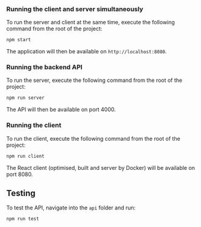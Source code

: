 ### Running the client and server simultaneously

To run the server and client at the same time, execute the following command from the root of the project:

```bash
npm start
```

The application will then be available on `http://localhost:8080`.

### Running the backend API

To run the server, execute the following command from the root of the project:

```bash
npm run server
```

The API will then be available on port 4000.

### Running the client

To run the client, execute the following command from the root of the project:

```bash
npm run client
```

The React client (optimised, built and server by Docker) will be available on port 8080.

## Testing

To test the API, navigate into the `api` folder and run:

```bash
npm run test
```
